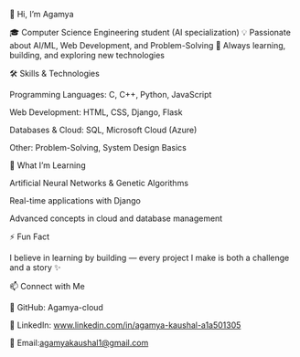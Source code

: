 👋 Hi, I’m Agamya

🎓 Computer Science Engineering student (AI specialization)
💡 Passionate about AI/ML, Web Development, and Problem-Solving
🚀 Always learning, building, and exploring new technologies

🛠️ Skills & Technologies

Programming Languages: C, C++, Python, JavaScript

Web Development: HTML, CSS, Django, Flask

Databases & Cloud: SQL, Microsoft Cloud (Azure)

Other: Problem-Solving, System Design Basics

🌱 What I’m Learning

Artificial Neural Networks & Genetic Algorithms

Real-time applications with Django

Advanced concepts in cloud and database management

⚡ Fun Fact

I believe in learning by building — every project I make is both a challenge and a story ✨


📫 Connect with Me

🐙 GitHub: Agamya-cloud

💼 LinkedIn: www.linkedin.com/in/agamya-kaushal-a1a501305

📧 Email:agamyakaushal1@gmail.com
